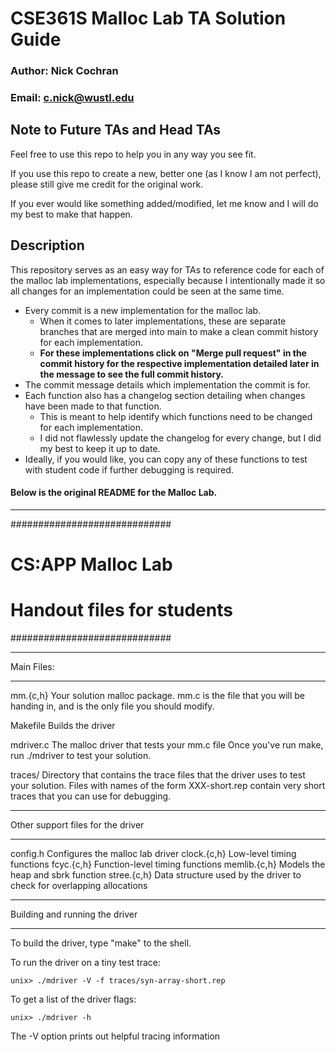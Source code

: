 # CSE361S Malloc Lab TA Solution Guide

### Author: Nick Cochran
### Email: c.nick@wustl.edu

## Note to Future TAs and Head TAs

Feel free to use this repo to help you in any way you see fit.

If you use this repo to create a new, better one (as I know I am not perfect),
    please still give me credit for the original work.

If you ever would like something added/modified, let me know and I will do my best to make that happen.

## Description

This repository serves as an easy way for TAs to reference code for each of the malloc lab implementations, 
especially because I intentionally made it so all changes for an implementation could be seen at the same time.

- Every commit is a new implementation for the malloc lab.
  - When it comes to later implementations, these are separate branches that are merged into main
        to make a clean commit history for each implementation.
  - **For these implementations click on "Merge pull request" in the commit history for the respective
    	implementation detailed later in the message to see the full commit history.**
- The commit message details which implementation the commit is for.
- Each function also has a changelog section detailing when changes have been made to that function.
    - This is meant to help identify which functions need to be changed for each implementation.
    - I did not flawlessly update the changelog for every change, but I did my best to keep it up to date.
- Ideally, if you would like,
    you can copy any of these functions to test with student code if further debugging is required.

#### Below is the original README for the Malloc Lab.

---



#############################
# CS:APP Malloc Lab
# Handout files for students
#############################

***********
Main Files:
***********

mm.{c,h}
        Your solution malloc package. mm.c is the file that you
        will be handing in, and is the only file you should modify.

Makefile
        Builds the driver 

mdriver.c
        The malloc driver that tests your mm.c file
        Once you've run make, run ./mdriver to test
        your solution. 

traces/
	Directory that contains the trace files that the driver uses
	to test your solution. Files with names of the form XXX-short.rep
	contain very short traces that you can use for debugging.

**********************************
Other support files for the driver
**********************************
config.h	Configures the malloc lab driver
clock.{c,h}	Low-level timing functions
fcyc.{c,h}	Function-level timing functions
memlib.{c,h}	Models the heap and sbrk function
stree.{c,h}     Data structure used by the driver to check for
		overlapping allocations

*******************************
Building and running the driver
*******************************
To build the driver, type "make" to the shell.

To run the driver on a tiny test trace:

	unix> ./mdriver -V -f traces/syn-array-short.rep

To get a list of the driver flags:

	unix> ./mdriver -h

The -V option prints out helpful tracing information
